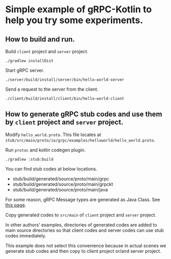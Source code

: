 # Simple example of gRPC-Kotlin to help you try some experiments.   

## How to build and run.
Build `client` project and `server` project. 
```
./gradlew installDist
```

Start gRPC server.
```
./server/build/install/server/bin/hello-world-server
```

Send a request to the server from the client.
```
./client/build/install/client/bin/hello-world-client
```

## How to generate gRPC stub codes and use them by `client` project and `server` project.
Modify `hello_world.proto`. This file locates at `stub/src/main/proto/io/grpc/examples/helloworld/hello_world.proto`.

Run `protoc` and kotlin codegen plugin.
```
./gradlew :stub:build
```

You can find stub codes at below locations.
* stub/build/generated/source/proto/main/grpc
* stub/build/generated/source/proto/main/grpckt
* stub/build/generated/source/proto/main/java

For some reason, gRPC Message types are generated as Java Class. See [this page](https://github.com/grpc/grpc-kotlin).

Copy generated codes to `src/main` of `client` project and `server` project.

In other authors' examples, directories of generated codes are added to main source directories 
so that client codes and server codes can use stub codes immediately.

This example does not select this convenience because in actual scenes 
we generate stub codes and then copy to client project or/and server project. 

